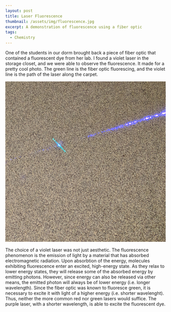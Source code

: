 ```yaml
---
layout: post
title: Laser Fluorescence
thumbnail: /assets/img/fluorescence.jpg
excerpt: A demonstration of fluorescence using a fiber optic
tags:
  - Chemistry
---
```


One of the students in our dorm brought back a piece of fiber optic that contained a fluorescent dye from her lab. I found a violet laser in the storage closet, and we were able to observe the fluorescence. It made for a pretty cool photo. The green line is the fiber optic fluorescing, and the violet line is the path of the laser along the carpet.

![Laser Fluorescence](/assets/img/fluorescence.jpg)

The choice of a violet laser was not just aesthetic. The fluorescence phenomenon is the emission of light by a material that has absorbed electromagnetic radiation. Upon absorbtion of the energy, molecules exhibiting fluorescence enter an excited, high-energy state. As they relax to lower energy states, they will release some of the absorbed energy by emitting photons. However, since energy can also be released via other means, the emitted photon will always be of lower energy (i.e. longer wavelength). Since the fiber optic was known to fluoresce green, it is necessary to excite it with light of a higher energy (i.e. shorter wavelenght). Thus, neither the more common red nor green lasers would suffice. The purple laser, with a shorter wavelength, is able to excite the fluorescent dye.
